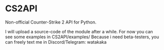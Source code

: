 # CS2API
Non-official Counter-Strike 2 API for Python.

I will upload a source-code of the module after a while. For now you can see some examples in CS2API/examples/
Because i need beta-testers, you can freely text me in Discord/Telegram: watakaka
